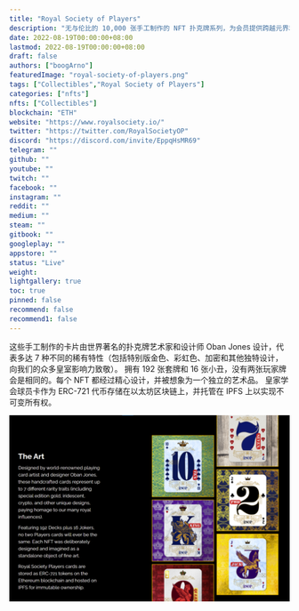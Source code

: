 ```yaml
---
title: "Royal Society of Players"
description: "无与伦比的 10,000 张手工制作的 NFT 扑克牌系列，为会员提供跨越元界和现实世界的独特福利、奖品和特权"
date: 2022-08-19T00:00:00+08:00
lastmod: 2022-08-19T00:00:00+08:00
draft: false
authors: ["boogArno"]
featuredImage: "royal-society-of-players.png"
tags: ["Collectibles","Royal Society of Players"]
categories: ["nfts"]
nfts: ["Collectibles"]
blockchain: "ETH"
website: "https://www.royalsociety.io/"
twitter: "https://twitter.com/RoyalSocietyOP"
discord: "https://discord.com/invite/EppqHsMR69"
telegram: ""
github: ""
youtube: ""
twitch: ""
facebook: ""
instagram: ""
reddit: ""
medium: ""
steam: ""
gitbook: ""
googleplay: ""
appstore: ""
status: "Live"
weight: 
lightgallery: true
toc: true
pinned: false
recommend: false
recommend1: false
---
```

这些手工制作的卡片由世界著名的扑克牌艺术家和设计师 Oban Jones 设计，代表多达 7 种不同的稀有特性（包括特别版金色、彩虹色、加密和其他独特设计，向我们的众多皇室影响力致敬）。
拥有 192 张套牌和 16 张小丑，没有两张玩家牌会是相同的。每个 NFT 都经过精心设计，并被想象为一个独立的艺术品。
皇家学会球员卡作为 ERC-721 代币存储在以太坊区块链上，并托管在 IPFS 上以实现不可变所有权。

![royalsocietyofplayers-dapp-collectibles-ethereum-image2_a996c3fdf54de9bdc03c589803a36ac0](royalsocietyofplayers-dapp-collectibles-ethereum-image2_a996c3fdf54de9bdc03c589803a36ac0.png)